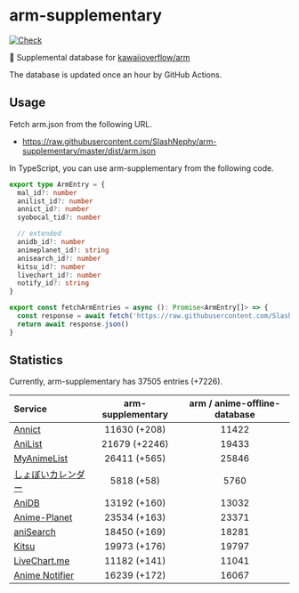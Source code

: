 # arm-supplementary

[![Check](https://github.com/SlashNephy/arm-supplementary/actions/workflows/check-node.yml/badge.svg)](https://github.com/SlashNephy/arm-supplementary/actions/workflows/check-node.yml)

💊 Supplemental database for [kawaiioverflow/arm](https://github.com/kawaiioverflow/arm)

The database is updated once an hour by GitHub Actions.

## Usage

Fetch arm.json from the following URL.

- https://raw.githubusercontent.com/SlashNephy/arm-supplementary/master/dist/arm.json

In TypeScript, you can use arm-supplementary from the following code.

```TypeScript
export type ArmEntry = {
  mal_id?: number
  anilist_id?: number
  annict_id?: number
  syobocal_tid?: number

  // extended
  anidb_id?: number
  animeplanet_id?: string
  anisearch_id?: number
  kitsu_id?: number
  livechart_id?: number
  notify_id?: string
}

export const fetchArmEntries = async (): Promise<ArmEntry[]> => {
  const response = await fetch('https://raw.githubusercontent.com/SlashNephy/arm-supplementary/master/dist/arm.json')
  return await response.json()
}
```

## Statistics

Currently, arm-supplementary has 37505 entries (+7226).

| Service                                     | arm-supplementary | arm / anime-offline-database |
| :------------------------------------------ | :---------------: | :--------------------------: |
| [Annict](https://annict.com)                |   11630 (+208)    |            11422             |
| [AniList](https://anilist.co)               |   21679 (+2246)   |            19433             |
| [MyAnimeList](https://myanimelist.net)      |   26411 (+565)    |            25846             |
| [しょぼいカレンダー](https://cal.syoboi.jp) |    5818 (+58)     |             5760             |
| [AniDB](https://anidb.net)                  |   13192 (+160)    |            13032             |
| [Anime-Planet](https://anime-planet.com)    |   23534 (+163)    |            23371             |
| [aniSearch](https://anisearch.com)          |   18450 (+169)    |            18281             |
| [Kitsu](https://kitsu.io)                   |   19973 (+176)    |            19797             |
| [LiveChart.me](https://livechart.me)        |   11182 (+141)    |            11041             |
| [Anime Notifier](https://notify.moe)        |   16239 (+172)    |            16067             |
